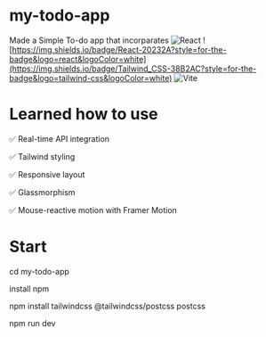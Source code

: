 # my-todo-app
 Made a Simple To-do app that incorparates
![React](https://img.shields.io/badge/React-20232A?style=for-the-badge&logo=react&logoColor=white)
![https://img.shields.io/badge/React-20232A?style=for-the-badge&logo=react&logoColor=white](https://img.shields.io/badge/Tailwind_CSS-38B2AC?style=for-the-badge&logo=tailwind-css&logoColor=white)
![Vite](https://img.shields.io/badge/Vite-B73BFE?style=for-the-badge&logo=vite&logoColor=white)


# Learned how to use 

✅ Real-time API integration 

✅ Tailwind styling 

✅ Responsive layout 

✅ Glassmorphism 

✅ Mouse-reactive motion with Framer Motion

# Start
 cd my-todo-app
 
 install npm
 
 npm install tailwindcss @tailwindcss/postcss postcss

 npm run dev
